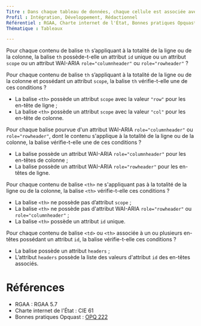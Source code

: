 ```yaml
---
Titre : Dans chaque tableau de données, chaque cellule est associée avec ses en-têtes par la technique appropriée.
Profil : Intégration, Développement, Rédactionnel
Référentiel : RGAA, Charte internet de l'État, Bonnes pratiques Opquast
Thématique : Tableaux

---
```

Pour chaque contenu de balise `th` s’appliquant à la totalité de la ligne ou de la colonne, la balise `th` possède-t-elle un attribut `id` unique ou un attribut `scope` ou un attribut WAI-ARIA `role="columnheader"` ou `role="rowheader"` ?

Pour chaque contenu de balise `th` s’appliquant à la totalité de la ligne ou de la colonne et possédant un attribut `scope`, la balise `th` vérifie-t-elle une de ces conditions ?

* La balise `<th>` possède un attribut `scope` avec la valeur `"row"` pour les en-tête de ligne ;
* La balise `<th>` possède un attribut `scope` avec la valeur `"col"` pour les en-tête de colonne.

Pour chaque balise pourvue d'un attribut WAI-ARIA `role="columnheader"` ou `role="rowheader"`, dont le contenu s'applique à la totalité de la ligne ou de la colonne, la balise vérifie-t-elle une de ces conditions ?

* La balise possède un attribut WAI-ARIA `role="columnheader"` pour les en-têtes de colonne ;
* La balise possède un attribut WAI-ARIA `role="rowheader"` pour les en-têtes de ligne.

Pour chaque contenu de balise `<th>` ne s'appliquant pas à la totalité de la ligne ou de la colonne, la balise `<th>` vérifie-t-elle ces conditions ?

* La balise `<th>` ne possède pas d’attribut `scope` ;
* La balise `<th>` ne possède pas d'attribut WAI-ARIA `role="rowheader"` ou `role="columnheader"` ;
* La balise `<th>` possède un attribut `id` unique.

Pour chaque contenu de balise `<td>` ou `<th>` associée à un ou plusieurs en-têtes possédant un attribut `id`, la balise vérifie-t-elle ces conditions ?

* La balise possède un attribut `headers` ;
* L’attribut `headers` possède la liste des valeurs d'attribut `id` des en-têtes associés.

# Références

*   RGAA : RGAA 5.7
*   Charte internet de l'État : CIE 61
*   Bonnes pratiques Opquast : [OPQ 222](https://checklists.opquast.com/fr/qualiteweb/les-cellules-des-tableaux-de-donnees-sont-reliees-a-leurs-en-tetes)
